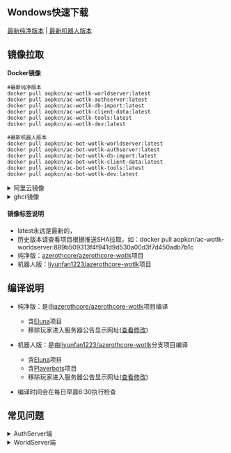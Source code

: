 ## Wondows快速下载

[最新纯净版本](https://nightly.link/aopkcn/acore-build/workflows/ac_windows_build/build/AzerothCoreWotlkBot-Win64.zip) | [最新机器人版本](https://nightly.link/aopkcn/acore-build/workflows/ac_bot_windows_build/build/AzerothCoreWotlkBot-Win64.zip) 

## 镜像拉取

**Docker镜像**

```
#最新纯净版本
docker pull aopkcn/ac-wotlk-worldserver:latest
docker pull aopkcn/ac-wotlk-authserver:latest
docker pull aopkcn/ac-wotlk-db-import:latest
docker pull aopkcn/ac-wotlk-client-data:latest
docker pull aopkcn/ac-wotlk-tools:latest
docker pull aopkcn/ac-wotlk-dev:latest

#最新机器人版本
docker pull aopkcn/ac-bot-wotlk-worldserver:latest
docker pull aopkcn/ac-bot-wotlk-authserver:latest
docker pull aopkcn/ac-bot-wotlk-db-import:latest
docker pull aopkcn/ac-bot-wotlk-client-data:latest
docker pull aopkcn/ac-bot-wotlk-tools:latest
docker pull aopkcn/ac-bot-wotlk-dev:latest
```

<details>
<summary>阿里云镜像</summary>

```
#最新纯净版本
docker pull registry.cn-chengdu.aliyuncs.comaopkcn/ac-wotlk-worldserver:latest
docker pull registry.cn-chengdu.aliyuncs.comaopkcn/ac-wotlk-authserver:latest
docker pull registry.cn-chengdu.aliyuncs.comaopkcn/ac-wotlk-db-import:latest
docker pull registry.cn-chengdu.aliyuncs.comaopkcn/ac-wotlk-client-data:latest
docker pull registry.cn-chengdu.aliyuncs.comaopkcn/ac-wotlk-tools:latest
docker pull registry.cn-chengdu.aliyuncs.comaopkcn/ac-wotlk-dev:latest

#最新机器人版本
docker pull registry.cn-chengdu.aliyuncs.comaopkcn/ac-bot-wotlk-worldserver:latest
docker pull registry.cn-chengdu.aliyuncs.comaopkcn/ac-bot-wotlk-authserver:latest
docker pull registry.cn-chengdu.aliyuncs.comaopkcn/ac-bot-wotlk-db-import:latest
docker pull registry.cn-chengdu.aliyuncs.comaopkcn/ac-bot-wotlk-client-data:latest
docker pull registry.cn-chengdu.aliyuncs.comaopkcn/ac-bot-wotlk-tools:latest
docker pull registry.cn-chengdu.aliyuncs.comaopkcn/ac-bot-wotlk-dev:latest
```
</details>
<details>
<summary>ghcr镜像</summary>
	
```
#最新纯净版本
docker pull ghcr.io/aopkcn/ac-wotlk-worldserver:latest
docker pull ghcr.io/aopkcn/ac-wotlk-authserver:latest
docker pull ghcr.io/aopkcn/ac-wotlk-db-import:latest
docker pull ghcr.io/aopkcn/ac-wotlk-client-data:latest
docker pull ghcr.io/aopkcn/ac-wotlk-tools:latest
docker pull ghcr.io/aopkcn/ac-wotlk-dev:latest

#最新机器人版本
docker pull ghcr.io/aopkcn/ac-bot-wotlk-worldserver:latest
docker pull ghcr.io/aopkcn/ac-bot-wotlk-authserver:latest
docker pull ghcr.io/aopkcn/ac-bot-wotlk-db-import:latest
docker pull ghcr.io/aopkcn/ac-bot-wotlk-client-data:latest
docker pull ghcr.io/aopkcn/ac-bot-wotlk-tools:latest
docker pull ghcr.io/aopkcn/ac-bot-wotlk-dev:latest
```
</details>

#### 镜像标签说明

 - latest永远是最新的，
 - 历史版本请查看项目根据推送SHA拉取，如：docker pull aopkcn/ac-wotlk-worldserver:889b509313f4f941d9d530a00d3f7d450adb7b1c
 - 纯净版：[azerothcore/azerothcore-wotlk](https://github.com/azerothcore/azerothcore-wotlk/commits/master/)项目
 - 机器人版：[liyunfan1223/azerothcore-wotlk](https://github.com/liyunfan1223/azerothcore-wotlk/commits/Playerbot/)项目


## 编译说明

- 纯净版：是由[azerothcore/azerothcore-wotlk](https://github.com/azerothcore/azerothcore-wotlk)项目编译
  - 含[Eluna](https://github.com/azerothcore/mod-eluna)项目
  - 移除玩家进入服务器公告显示网址([查看修改](https://github.com/aopkcn/acore-build/blob/master/MotdMgr.cpp))

- 机器人版：是由[liyunfan1223/azerothcore-wotlk](https://github.com/liyunfan1223/azerothcore-wotlk)分支项目编译
  - 含[Eluna](https://github.com/azerothcore/mod-eluna)项目
  - 含[Playerbots](https://github.com/liyunfan1223/mod-playerbots)项目
  - 移除玩家进入服务器公告显示网址([查看修改](https://github.com/aopkcn/acore-build/blob/master/MotdMgr.cpp))

 - 编译时间会在每日早晨6:30执行检查 

## 常见问题

<details>
<summary>AuthServer端</summary>

| `显示错误` | `解决办法`                                                                                   |
|-----------|--------------------------------------------------------------------------------------------------|
| Config::LoadFile: Failed open file 'configs/authserver.conf'|  将configs文件夹中authserver.conf.dist复制重命名为authserver.conf
| Could not connect to MySQL database at 127.0.0.1: Access denied for user 'acore'@'localhost' (using password: YES)DatabasePool Login NOT opened. There were errors opening the MySQL connections. Check your log file for specific errors |  LoginDatabaseInfo设置项中数据库配置不正确；位于authserver.conf
| Directory "D:/a/acore-build/acore-build/data/sql/base/db_auth/" not exist Could not populate the Login database, see log for details. |  SourceDirectory设置项中路径不正确,设置"."为当前目录；位于authserver.conf

</details>
<details>
<summary>WorldServer端</summary>

| `显示错误` | `解决办法`                                                                                   |
|-----------|--------------------------------------------------------------------------------------------------|
| Config::LoadFile: Failed open file 'configs/worldserver.conf'|  将configs文件夹中worldserver.conf.dist复制重命名为worldserver.conf
| Could not connect to MySQL database at 127.0.0.1: Access denied for user 'acore'@'localhost' (using password: YES)DatabasePool Login NOT opened. There were errors opening the MySQL connections. Check your log file for specific errors |  LoginDatabaseInfo、WorldDatabaseInfo、CharacterDatabaseInfo设置项中数据库配置不正确；位于worldserver.conf
| Directory "D:/a/acore-build/acore-build/data/sql/base/db_characters/" not exist Could not populate the Character database, see log for details. |  SourceDirectory设置项中路径不正确,设置"."为当前目录；位于authserver.conf
| Could not connect to MySQL database at 127.0.0.1: Unknown database 'acore_characters'Database "acore_characters" does not exist | 提示数据库中acore_characters不存在是否创建？回车即可
| Could not connect to MySQL database at 127.0.0.1: Unknown database 'acore_world'Database "acore_world" does not exist | 提示数据库中acore_world不存在是否创建？回车即可
| Map file './maps/0004331.map': does not exist! | 请下载[data.zip](https://github.com/wowgaming/client-data/releases/)解压到data文件夹中,确保设置项为DataDir = "./adta"；位于worldserver.conf
| 文件夹中没有lua_scripts | 请手动创建lua_scripts文件夹，lua文件加载目录

</details>
